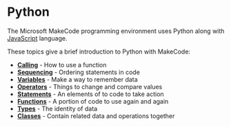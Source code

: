 # Python

The Microsoft MakeCode programming environment uses Python along with [JavaScript](/javascript) language.

These topics give a brief introduction to Python with MakeCode:

* **[Calling](/python/call)** - How to use a function
* **[Sequencing](/python/sequence)** - Ordering statements in code
* **[Variables](/python/variables)** -  Make a way to remember data
* **[Operators](/python/operators)** - Things to change and compare values
* **[Statements](/python/statements)** - An elements of to code to take action
* **[Functions](/python/functions)** - A portion of code to use again and again
* **[Types](/python/types)** - The identity of data
* **[Classes](/python/classes)** - Contain related data and operations together
